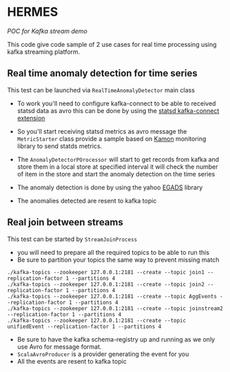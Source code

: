 # HERMES

*POC for Kafka stream demo*

This code give code sample of 2 use cases for real time processing using kafka streaming platform.
## Real time anomaly detection for time series ##
This test can be launched via `RealTimeAnomalyDetector` main class

* To work you'll need to configure kafka-connect to be able to received statsd data as avro 
this can be done by using the [statsd kafka-connect extension](https://github.com/jcustenborder/kafka-connect-statsd)

* So you'll start receiving statsd metrics as avro message the `MetricStarter` class provide a sample based 
on [Kamon](www.kamon.io) monitoring library to send statds metrics.

* The `AnomalyDetectorPOrocessor` will start to get records from kafka and store them in a local store
at specified interval it will check the number of item in the store and start the anomaly detection 
on the time series

* The anomaly detection is done by using the yahoo [EGADS](https://github.com/yahoo/egads) library

* The anomalies detected are resent to kafka topic

## Real join between streams ##
This test can be started by `StreamJoinProcess` 
* you will need to prepare all the required topics to be able to run this
* Be sure to partition your topics the same way to prevent missing match

```$xslt
./kafka-topics --zookeeper 127.0.0.1:2181 --create --topic join1 --replication-factor 1 --partitions 4
./kafka-topics --zookeeper 127.0.0.1:2181 --create --topic join2 --replication-factor 1 --partitions 4
./kafka-topics --zookeeper 127.0.0.1:2181 --create --topic AggEvents --replication-factor 1 --partitions 4
./kafka-topics --zookeeper 127.0.0.1:2181 --create --topic joinstream2 --replication-factor 1 --partitions 4
./kafka-topics --zookeeper 127.0.0.1:2181 --create --topic unifiedEvent --replication-factor 1 --partitions 4
```

* Be sure to have the kafka schema-registry up and running as we only use Avro for message format.
* `ScalaAvroProducer` is a provider generating the event for you
* All the events are resent to kafka topic
  

 
    

